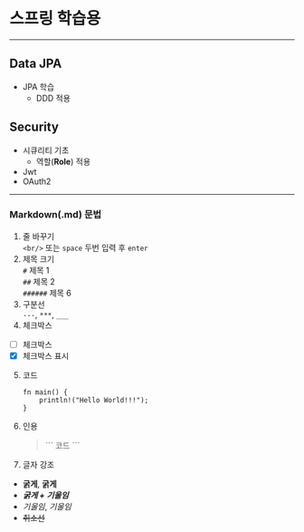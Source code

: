 # 스프링 학습용

---
## Data JPA
- JPA 학습
  - DDD 적용

## Security
- 시큐리티 기초
  - 역할(**Role**) 적용
- Jwt
- OAuth2
___
### Markdown(.md) 문법
1. 줄 바꾸기  
`<br/>` 또는 `space` 두번 입력 후 `enter`
2. 제목 크기  
`#` 제목 1  
`##` 제목 2  
`######` 제목 6
3. 구분선  
`---`, `***`, `___`
4. 체크박스   
- [ ] 체크박스  
- [x] 체크박스 표시
5. 코드
    ```
    fn main() {
        println!("Hello World!!!");
    }
    ```
6. 인용
    > \``` 코드 ```
7. 글자 강조
- __굵게__, **굵게**
- ***굵게 + 기울임***
- _기울임_, *기울임*
- ~~취소선~~